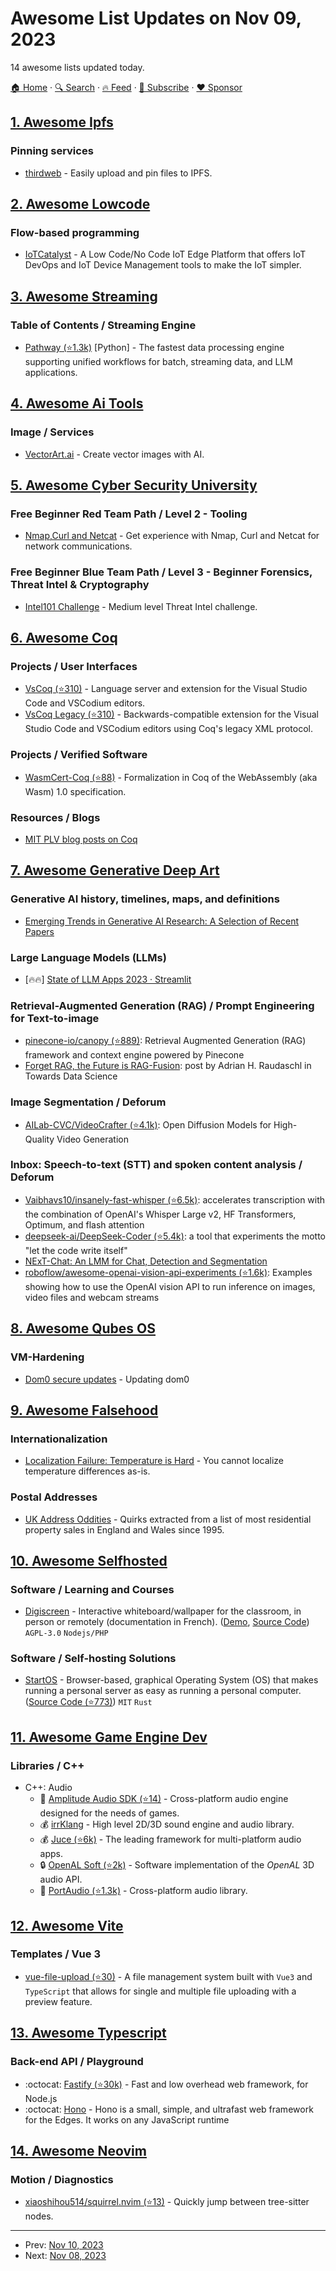 # Awesome List Updates on Nov 09, 2023

14 awesome lists updated today.

[🏠 Home](/README.md) · [🔍 Search](https://www.trackawesomelist.com/search/) · [🔥 Feed](https://www.trackawesomelist.com/rss.xml) · [📮 Subscribe](https://trackawesomelist.us17.list-manage.com/subscribe?u=d2f0117aa829c83a63ec63c2f&id=36a103854c) · [❤️  Sponsor](https://github.com/sponsors/theowenyoung)



## [1. Awesome Ipfs](/content/ipfs/awesome-ipfs/README.md)

### Pinning services

*   [thirdweb](https://thirdweb.com/storage) - Easily upload and pin files to IPFS.

## [2. Awesome Lowcode](/content/antdimot/awesome-lowcode/README.md)

### Flow-based programming

*   [IoTCatalyst](https://www.iotcatalyst.com) - A Low Code/No Code IoT Edge Platform that offers IoT DevOps and IoT Device Management tools to make the IoT simpler.

## [3. Awesome Streaming](/content/manuzhang/awesome-streaming/README.md)

### Table of Contents / Streaming Engine

*   [Pathway (⭐1.3k)](https://github.com/pathwaycom/pathway) \[Python] - The fastest data processing engine supporting unified workflows for batch, streaming data, and LLM applications.

## [4. Awesome Ai Tools](/content/mahseema/awesome-ai-tools/README.md)

### Image / Services

*   [VectorArt.ai](https://vectorart.ai) - Create vector images with AI.

## [5. Awesome Cyber Security University](/content/brootware/awesome-cyber-security-university/README.md)

### Free Beginner Red Team Path / Level 2 - Tooling

*   [Nmap,Curl and Netcat](https://echoctf.red/challenge/1) - Get experience with Nmap, Curl and Netcat for network communications.

### Free Beginner Blue Team Path / Level 3 - Beginner Forensics, Threat Intel & Cryptography

*   [Intel101 Challenge](https://cyberdefenders.org/blueteam-ctf-challenges/38) - Medium level Threat Intel challenge.

## [6. Awesome Coq](/content/coq-community/awesome-coq/README.md)

### Projects / User Interfaces

*   [VsCoq (⭐310)](https://github.com/coq-community/vscoq) - Language server and extension for the Visual Studio Code and VSCodium editors.
*   [VsCoq Legacy (⭐310)](https://github.com/coq-community/vscoq/tree/vscoq1) - Backwards-compatible extension for the Visual Studio Code and VSCodium editors using Coq's legacy XML protocol.

### Projects / Verified Software

*   [WasmCert-Coq (⭐88)](https://github.com/WasmCert/WasmCert-Coq/) - Formalization in Coq of the WebAssembly (aka Wasm) 1.0 specification.

### Resources / Blogs

*   [MIT PLV blog posts on Coq](http://plv.csail.mit.edu/blog/category/coq.html)

## [7. Awesome Generative Deep Art](/content/filipecalegario/awesome-generative-deep-art/README.md)

### Generative AI history, timelines, maps, and definitions

*   [Emerging Trends in Generative AI Research: A Selection of Recent Papers](https://txt.cohere.com/top-nlp-papers-september-2023/)

### Large Language Models (LLMs)

*   \[🔥🔥] [State of LLM Apps 2023 · Streamlit](https://state-of-llm.streamlit.app/)

### Retrieval-Augmented Generation (RAG) / Prompt Engineering for Text-to-image

*   [pinecone-io/canopy (⭐889)](https://github.com/pinecone-io/canopy): Retrieval Augmented Generation (RAG) framework and context engine powered by Pinecone
*   [Forget RAG, the Future is RAG-Fusion](https://towardsdatascience.com/forget-rag-the-future-is-rag-fusion-1147298d8ad1): post by Adrian H. Raudaschl in Towards Data Science

### Image Segmentation / Deforum

*   [AILab-CVC/VideoCrafter (⭐4.1k)](https://github.com/ailab-cvc/videocrafter): Open Diffusion Models for High-Quality Video Generation

### Inbox: Speech-to-text (STT) and spoken content analysis / Deforum

*   [Vaibhavs10/insanely-fast-whisper (⭐6.5k)](https://github.com/Vaibhavs10/insanely-fast-whisper): accelerates transcription with the combination of OpenAI's Whisper Large v2, HF Transformers, Optimum, and flash attention
*   [deepseek-ai/DeepSeek-Coder (⭐5.4k)](https://github.com/deepseek-ai/DeepSeek-Coder): a tool that experiments the motto "let the code write itself"
*   [NExT-Chat: An LMM for Chat, Detection and Segmentation](https://huggingface.co/papers/2311.04498)
*   [roboflow/awesome-openai-vision-api-experiments (⭐1.6k)](https://github.com/roboflow/awesome-openai-vision-api-experiments): Examples showing how to use the OpenAI vision API to run inference on images, video files and webcam streams

## [8. Awesome Qubes OS](/content/xn0px90/Awesome-Qubes-OS/README.md)

### VM-Hardening

*   [Dom0 secure updates](https://www.qubes-os.org/doc/dom0-secure-updates/) - Updating dom0

## [9. Awesome Falsehood](/content/kdeldycke/awesome-falsehood/README.md)

### Internationalization

*   [Localization Failure: Temperature is Hard](https://randomascii.wordpress.com/2023/10/17/localization-failure-temperature-is-hard/) - You cannot localize temperature differences as-is.

### Postal Addresses

*   [UK Address Oddities](https://paulplowman.com/stuff/uk-address-oddities/) - Quirks extracted from a list of most residential property sales in England and Wales since 1995.

## [10. Awesome Selfhosted](/content/awesome-selfhosted/awesome-selfhosted/README.md)

### Software / Learning and Courses

*   [Digiscreen](https://ladigitale.dev/digiscreen/) - Interactive whiteboard/wallpaper for the classroom, in person or remotely (documentation in French). ([Demo](https://ladigitale.dev/digiscreen/), [Source Code](https://codeberg.org/ladigitale/digiscreen)) `AGPL-3.0` `Nodejs/PHP`

### Software / Self-hosting Solutions

*   [StartOS](https://start9.com) - Browser-based, graphical Operating System (OS) that makes running a personal server as easy as running a personal computer. ([Source Code (⭐773)](https://github.com/Start9Labs/start-os)) `MIT` `Rust`

## [11. Awesome Game Engine Dev](/content/stevinz/awesome-game-engine-dev/README.md)

### Libraries / C++

*   C++: Audio
    *   🎉 [Amplitude Audio SDK (⭐14)](https://github.com/SparkyStudios/AmplitudeAudioSDK) - Cross-platform audio engine designed for the needs of games.
    *   💰 [irrKlang](https://www.ambiera.com/irrklang/) - High level 2D/3D sound engine and audio library.
    *   💰 [Juce (⭐6k)](https://github.com/juce-framework/JUCE) - The leading framework for multi-platform audio apps.
    *   🔒 [OpenAL Soft (⭐2k)](https://github.com/kcat/openal-soft) - Software implementation of the *OpenAL* 3D audio API.
    *   🎉 [PortAudio (⭐1.3k)](https://github.com/PortAudio/portaudio) - Cross-platform audio library.

## [12. Awesome Vite](/content/vitejs/awesome-vite/README.md)

### Templates / Vue 3

*   [vue-file-upload (⭐30)](https://github.com/canopas/vue-file-upload) - A file management system built with `Vue3` and `TypeScript` that allows for single and multiple file uploading with a preview feature.

## [13. Awesome Typescript](/content/dzharii/awesome-typescript/README.md)

### Back-end API / Playground

*   :octocat: [Fastify (⭐30k)](https://github.com/fastify/fastify) - Fast and low overhead web framework, for Node.js
*   :octocat: [Hono](https://hono.dev/) - Hono is a small, simple, and ultrafast web framework for the Edges. It works on any JavaScript runtime

## [14. Awesome Neovim](/content/rockerBOO/awesome-neovim/README.md)

### Motion / Diagnostics

*   [xiaoshihou514/squirrel.nvim (⭐13)](https://github.com/xiaoshihou514/squirrel.nvim) - Quickly jump between tree-sitter nodes.

---

- Prev: [Nov 10, 2023](/content/2023/11/10/README.md)
- Next: [Nov 08, 2023](/content/2023/11/08/README.md)